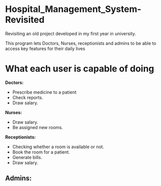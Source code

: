 # Hospital_Management_System-Revisited
Revisiting an old project developed in my first year in university.

This program lets Doctors, Nurses, receptionists and admins to be able to access key features for their daily lives

# What each user is capable of doing

**Doctors:**
- Prescribe medicine to a patient
- Check reports.
- Draw salary.

**Nurses:**
- Draw salary.
- Be assigned new rooms.

**Receptionists:**
- Checking whether a room is available or not.
- Book the room for a patient.
- Generate bills.
- Draw salary.

**Admins:**
- 
